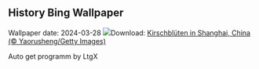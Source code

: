 ## History Bing Wallpaper
Wallpaper date: 2024-03-28
![](https://www.bing.com/th?id=OHR.ShanghaiBlossoms_DE-DE4316919248_UHD.jpg&w=1000)Download: [Kirschblüten in Shanghai, China (© Yaorusheng/Getty Images)](https://www.bing.com/th?id=OHR.ShanghaiBlossoms_DE-DE4316919248_UHD.jpg)

Auto get programm by LtgX
